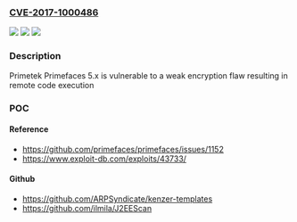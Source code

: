 ### [CVE-2017-1000486](https://cve.mitre.org/cgi-bin/cvename.cgi?name=CVE-2017-1000486)
![](https://img.shields.io/static/v1?label=Product&message=n%2Fa&color=blue)
![](https://img.shields.io/static/v1?label=Version&message=n%2Fa&color=blue)
![](https://img.shields.io/static/v1?label=Vulnerability&message=n%2Fa&color=brighgreen)

### Description

Primetek Primefaces 5.x is vulnerable to a weak encryption flaw resulting in remote code execution

### POC

#### Reference
- https://github.com/primefaces/primefaces/issues/1152
- https://www.exploit-db.com/exploits/43733/

#### Github
- https://github.com/ARPSyndicate/kenzer-templates
- https://github.com/ilmila/J2EEScan

